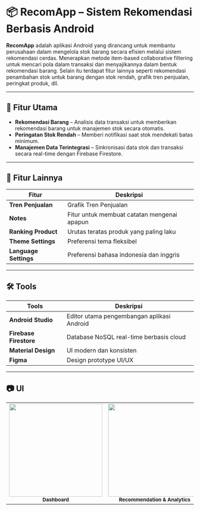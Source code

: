 # 📦 RecomApp – Sistem Rekomendasi Berbasis Android

**RecomApp** adalah aplikasi Android yang dirancang untuk membantu perusahaan dalam mengelola stok barang secara efisien melalui sistem rekomendasi cerdas. Menerapkan metode item-based collaborative filtering untuk mencari pola dalam transaksi dan menyajikannya dalam bentuk rekomendasi barang. Selain itu terdapat fitur lainnya seperti rekomendasi penambahan stok untuk barang dengan stok rendah, grafik tren penjualan, peringkat produk, dll. 

---

## 📌 Fitur Utama

- **Rekomendasi Barang** – Analisis data transaksi untuk memberikan rekomendasi barang untuk manajemen stok secara otomatis.
- **Peringatan Stok Rendah** – Memberi notifikasi saat stok mendekati batas minimum.
- **Manajemen Data Terintegrasi** – Sinkronisasi data stok dan transaksi secara real-time dengan Firebase Firestore.

---
## 📌 Fitur Lainnya

| Fitur                 | Deskripsi                                  |
|-----------------------|--------------------------------------------|
| **Tren Penjualan**    | Grafik Tren Penjualan                      |
| **Notes**             | Fitur untuk membuat catatan mengenai apapun|
| **Ranking Product**   | Urutas teratas produk yang paling laku     |
| **Theme Settings**    | Preferensi tema fleksibel                  |
| **Language Settings** | Preferensi bahasa indonesia dan inggris    |

---

## 🛠️ Tools

| Tools                 | Deskripsi                                  |
|-----------------------|--------------------------------------------|
| **Android Studio**    | Editor utama pengembangan aplikasi Android |
| **Firebase Firestore**| Database NoSQL real-time berbasis cloud    |
| **Material Design**   | UI modern dan konsisten                    |
| **Figma**             | Design prototype UI/UX                     |

---

## 📷 UI

<table>
  <tr>
    <td align="center">
      <img src="https://github.com/user-attachments/assets/b15d965e-a0db-49ad-9fee-a545279a4f26" width="250"/><br/>
      <sub><b>Dashboard</b></sub>
    </td>
    <td align="center">
      <img src="https://github.com/user-attachments/assets/d810e445-4bde-4d32-8bbe-ee79dd9745eb" width="250"/><br/>
      <sub><b>Recommendation & Analytics</b></sub>
    </td>
    <td align="center">
      <img src="https://github.com/user-attachments/assets/ae1fc7bb-4779-40a2-b9cd-245928cfa6db" width="250"/><br/>
      <sub><b>Stock Monitor</b></sub>
    </td>
  </tr>
</table>


```markdown
